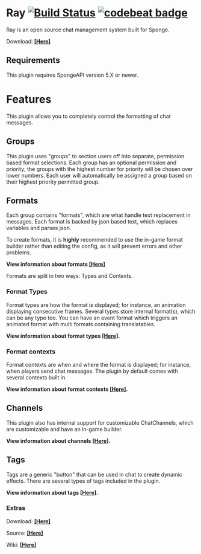 # Ray  [![Build Status](https://travis-ci.org/Wundero/Ray.svg?branch=master)](https://travis-ci.org/Wundero/Ray) [![codebeat badge](https://codebeat.co/badges/babc8e5b-0a8f-422f-8017-5ea8f0c88fac)](https://codebeat.co/projects/github-com-wundero-ray)
Ray is an open source chat management system built for Sponge.

Download: [__[Here]__](https://github.com/Wundero/Ray/releases)

## Requirements
This plugin requires SpongeAPI version 5.X or newer.
# Features
This plugin allows you to completely control the formatting of chat messages.
## Groups
This plugin uses "groups" to section users off into separate, permission based format selections. Each group has an optional permission and priority; the groups with the highest number for priority will be chosen over lower numbers. Each user will automatically be assigned a group based on their highest priority permitted group.
## Formats
Each group contains "formats", which are what handle text replacement in messages. Each format is backed by json based text, which replaces variables and parses json.

To create formats, it is __highly__ recommended to use the in-game format builder rather than editing the config, as it will prevent errors and other problems.

__View information about formats [[Here]](https://github.com/Wundero/Ray/wiki/Formats)__

Formats are split in two ways: Types and Contexts.
### Format Types
Format types are how the format is displayed; for instance, an animation displaying consecutive frames. Several types store internal format(s), which can be any type too. You can have an event format which triggers an animated format with multi formats containing translatables.

__View information about format types [[Here]](https://github.com/Wundero/Ray/wiki/Format-Types).__
### Format contexts
Format contexts are when and where the format is displayed; for instance, when players send chat messages. The plugin by default comes with several contexts built in.

__View information about format contexts [[Here]](https://github.com/Wundero/Ray/wiki/Format-contexts).__
## Channels
This plugin also has internal support for customizable ChatChannels, which are customizable and have an in-game builder.

__View information about channels [[Here]](https://github.com/Wundero/Ray/wiki/Channels).__
## Tags
Tags are a generic "button" that can be used in chat to create dynamic effects. There are several types of tags included in the plugin.

__View information about tags [[Here]](https://github.com/Wundero/Ray/wiki/Tags).__

### Extras
Download: [__[Here]__](https://github.com/Wundero/Ray/releases)

Source: [__[Here]__](https://github.com/Wundero/Ray/)

Wiki: [__[Here]__](https://github.com/Wundero/Ray/wiki)
